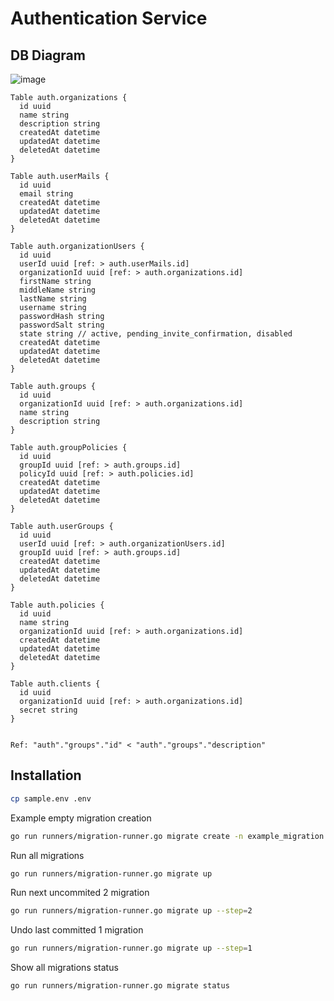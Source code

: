 # Authentication Service

## DB Diagram
![image](https://user-images.githubusercontent.com/56198330/215278354-dc0a4268-982e-43f2-93c4-72422f276f3f.png)

```
Table auth.organizations {
  id uuid
  name string
  description string
  createdAt datetime
  updatedAt datetime
  deletedAt datetime
}

Table auth.userMails {
  id uuid
  email string
  createdAt datetime
  updatedAt datetime
  deletedAt datetime
}

Table auth.organizationUsers {
  id uuid
  userId uuid [ref: > auth.userMails.id]
  organizationId uuid [ref: > auth.organizations.id]
  firstName string
  middleName string
  lastName string
  username string
  passwordHash string
  passwordSalt string
  state string // active, pending_invite_confirmation, disabled
  createdAt datetime
  updatedAt datetime
  deletedAt datetime
}

Table auth.groups {
  id uuid
  organizationId uuid [ref: > auth.organizations.id] 
  name string
  description string
}

Table auth.groupPolicies {
  id uuid
  groupId uuid [ref: > auth.groups.id]
  policyId uuid [ref: > auth.policies.id]
  createdAt datetime
  updatedAt datetime
  deletedAt datetime
}

Table auth.userGroups {
  id uuid
  userId uuid [ref: > auth.organizationUsers.id]
  groupId uuid [ref: > auth.groups.id]
  createdAt datetime
  updatedAt datetime
  deletedAt datetime
}

Table auth.policies {
  id uuid
  name string
  organizationId uuid [ref: > auth.organizations.id]
  createdAt datetime
  updatedAt datetime
  deletedAt datetime
}

Table auth.clients {
  id uuid
  organizationId uuid [ref: > auth.organizations.id]
  secret string
}


Ref: "auth"."groups"."id" < "auth"."groups"."description"
```


## Installation

```sh
cp sample.env .env
```

Example empty migration creation
```sh
go run runners/migration-runner.go migrate create -n example_migration
```

Run all migrations
```sh
go run runners/migration-runner.go migrate up  
```

Run next uncommited 2 migration
```sh
go run runners/migration-runner.go migrate up --step=2
```

Undo last committed 1 migration
```sh
go run runners/migration-runner.go migrate up --step=1
```

Show all migrations status
```sh
go run runners/migration-runner.go migrate status
```

